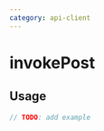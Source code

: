 ```yaml
---
category: api-client
---
```


# invokePost

<!-- PLACEHOLDER_DESCRIPTION -->

## Usage

```ts
// TODO: add example
```
